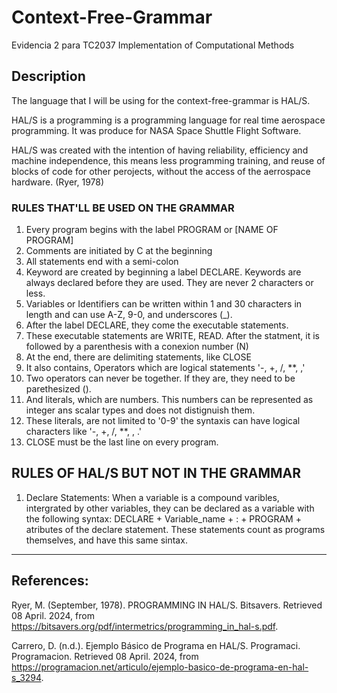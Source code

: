 # Context-Free-Grammar
Evidencia 2 para TC2037 Implementation of Computational Methods

## Description
The language that I will be using for the context-free-grammar is HAL/S.

HAL/S is a programming is a programming language for real time aerospace programming. It was produce for NASA Space Shuttle Flight Software. 

HAL/S was created with the intention of having reliability, efficiency and machine independence, this means less programming training, and reuse of blocks of code for other perojects, without the access of the aerrospace hardware. (Ryer, 1978) 

### RULES THAT'LL BE USED ON THE GRAMMAR
1. Every program begins with the label PROGRAM or [NAME OF PROGRAM]
2. Comments are initiated by C at the beginning
3. All statements end with a semi-colon
4. Keyword are created by beginning a label DECLARE. Keywords are always declared before they are used. They are never 2 characters or less.
5. Variables or Identifiers can be written within 1 and 30 characters in length and can use A-Z, 9-0, and underscores (_).
6. After the label DECLARE, they come the executable statements.
7. These executable statements are WRITE, READ. After the statment, it is followed by a parenthesis with a conexion number (N)
8. At the end, there are delimiting statements, like CLOSE
9. It also contains, Operators which are logical statements '-, +, /, **, ,'
10. Two operators can never be together. If they are, they need to be parethesized ().
11. And literals, which are numbers. This numbers can be represented as integer ans scalar types and does not distignuish them.
12. These literals, are not limited to '0-9' the syntaxis can have logical characters like '-, +, /, **, , .' 
13. CLOSE must be the last line on every program.

## RULES OF HAL/S BUT NOT IN THE GRAMMAR
1. Declare Statements: When a variable is a compound varibles, intergrated by other variables, they can be declared as a variable with the following syntax: DECLARE + Variable_name + : +  PROGRAM + atributes of the declare statement. These statements count as programs themselves, and have this same sintax.
-------------------------------------------------------
## References:
Ryer, M. (September, 1978). PROGRAMMING IN HAL/S. Bitsavers. Retrieved 08 April. 2024, from https://bitsavers.org/pdf/intermetrics/programming_in_hal-s.pdf.

Carrero, D. (n.d.). Ejemplo Básico de Programa en HAL/S. Programaci. Programacion. Retrieved 08 April. 2024, from https://programacion.net/articulo/ejemplo-basico-de-programa-en-hal-s_3294.
